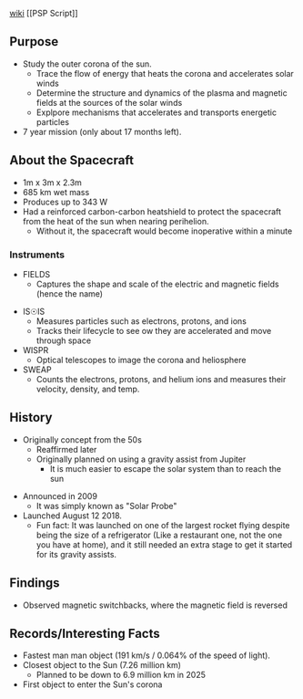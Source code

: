 [wiki](https://en.wikipedia.org/wiki/Parker_Solar_Probe)
[[PSP Script]]
## Purpose
- Study the outer corona of the sun.
	- Trace the flow of energy that heats the corona and accelerates solar winds
	- Determine the structure and dynamics of the plasma and magnetic fields at the sources of the solar winds
	- Explpore mechanisms that accelerates and transports energetic particles
- 7 year mission (only about 17 months left).
## About the Spacecraft
* 1m x 3m x 2.3m
* 685 km wet mass
* Produces up to 343 W
* Had a reinforced carbon-carbon heatshield to protect the spacecraft from the heat of the sun when nearing perihelion.
	* Without it, the spacecraft would become inoperative within a minute

### Instruments
* FIELDS 
	* Captures the shape and scale of the electric and magnetic fields (hence the name)
- IS☉IS
	- Measures particles such as electrons, protons, and ions
	- Tracks their lifecycle to see ow they are accelerated and move through space
- WISPR 
	- Optical telescopes to image the corona and heliosphere
- SWEAP 
	- Counts the electrons, protons, and helium ions and measures their velocity, density, and temp.
## History
* Originally concept from the 50s
	* Reaffirmed later
	* Originally planned on using a gravity assist from Jupiter
		* It is much easier to escape the solar system than to reach the sun
- Announced in 2009
	- It was simply known as "Solar Probe"
- Launched August 12 2018. 
	- Fun fact: It was launched on one of the largest rocket flying despite being the size of a refrigerator (Like a restaurant one, not the one you have at home), and it still needed an extra stage to get it started for its gravity assists.
## Findings
- Observed magnetic switchbacks, where the magnetic field is reversed
## Records/Interesting Facts
- Fastest man man object (191 km/s / 0.064% of the speed of light).
- Closest object to the Sun (7.26 million km)
	- Planned to be down to 6.9 million km in 2025
- First object to enter the Sun's corona